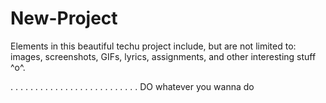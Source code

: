 # New-Project
Elements in this beautiful techu project include, but are not limited to: images, screenshots, GIFs, lyrics, assignments, and other interesting stuff \^o^.

.
.
.
.
.
.
.
.
.
.
.
.
.
.
.
.
.
.
.
.
.
.
.
.
.
.
DO whatever you wanna do
